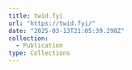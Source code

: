 ```yaml
---
title: twid.fyi
url: "https://twid.fyi/"
date: "2025-03-13T21:05:39.298Z"
collection:
  - Publication
type: Collections
---
```

